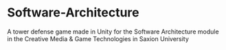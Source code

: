 # Software-Architecture
A tower defense game made in Unity for the Software Architecture module in the Creative Media &amp; Game Technologies in Saxion University
